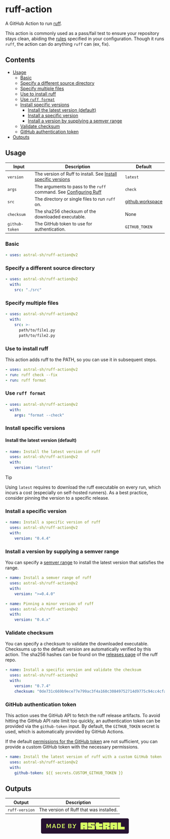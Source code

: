 # ruff-action

A GitHub Action to run [ruff](https://github.com/astral-sh/ruff).

This action is commonly used as a pass/fail test to ensure your repository stays
clean, abiding the [rules](https://docs.astral.sh/ruff/rules/) specified in your
configuration. Though it runs `ruff`, the action can do anything `ruff` can (ex,
fix).

## Contents

- [Usage](#usage)
  - [Basic](#basic)
  - [Specify a different source directory](#specify-a-different-source-directory)
  - [Specify multiple files](#specify-multiple-files)
  - [Use to install ruff](#use-to-install-ruff)
  - [Use `ruff format`](#use-ruff-format)
  - [Install specific versions](#install-specific-versions)
    - [Install the latest version (default)](#install-the-latest-version-default)
    - [Install a specific version](#install-a-specific-version)
    - [Install a version by supplying a semver range](#install-a-version-by-supplying-a-semver-range)
  - [Validate checksum](#validate-checksum)
  - [GitHub authentication token](#github-authentication-token)
- [Outputs](#outputs)

## Usage

| Input          | Description                                                                                 | Default            |
|----------------|---------------------------------------------------------------------------------------------|--------------------|
| `version`      | The version of Ruff to install. See [Install specific versions](#install-specific-versions) | `latest`           |
| `args`         | The arguments to pass to the `ruff` command. See [Configuring Ruff]                         | `check`            |
| `src`          | The directory or single files to run `ruff` on.                                             | [github.workspace] |
| `checksum`     | The sha256 checksum of the downloaded executable.                                           | None               |
| `github-token` | The GitHub token to use for authentication.                                                 | `GITHUB_TOKEN`     |

### Basic

```yaml
- uses: astral-sh/ruff-action@v2
```

### Specify a different source directory

```yaml
- uses: astral-sh/ruff-action@v2
  with:
    src: "./src"
```

### Specify multiple files

```yaml
- uses: astral-sh/ruff-action@v2
  with:
    src: >-
      path/to/file1.py
      path/to/file2.py
```

### Use to install ruff

This action adds ruff to the PATH, so you can use it in subsequent steps.

```yaml
- uses: astral-sh/ruff-action@v2
- run: ruff check --fix
- run: ruff format
```

### Use `ruff format`

```yaml
- uses: astral-sh/ruff-action@v2
  with:
    args: "format --check"
```

### Install specific versions

#### Install the latest version (default)

```yaml
- name: Install the latest version of ruff
  uses: astral-sh/ruff-action@v2
  with:
    version: "latest"
```

> [!TIP]
>
> Using `latest` requires to download the ruff executable on every run, which incurs a cost
> (especially on self-hosted runners). As a best practice, consider pinning the version to a
> specific release.

### Install a specific version

```yaml
- name: Install a specific version of ruff
  uses: astral-sh/ruff-action@v2
  with:
    version: "0.4.4"
```

### Install a version by supplying a semver range

You can specify a [semver range](https://github.com/npm/node-semver?tab=readme-ov-file#ranges)
to install the latest version that satisfies the range.

```yaml
- name: Install a semver range of ruff
  uses: astral-sh/ruff-action@v2
  with:
    version: ">=0.4.0"
```

```yaml
- name: Pinning a minor version of ruff
  uses: astral-sh/ruff-action@v2
  with:
    version: "0.4.x"
```

### Validate checksum

You can specify a checksum to validate the downloaded executable. Checksums up to the default version
are automatically verified by this action. The sha256 hashes can be found on the
[releases page](https://github.com/astral-sh/ruff/releases) of the ruff repo.

```yaml
- name: Install a specific version and validate the checksum
  uses: astral-sh/ruff-action@v2
  with:
    version: "0.7.4"
    checksum: "0de731c669b9ece77e799ac3f4a160c30849752714d9775c94cc4cfaf326860c"
```

### GitHub authentication token

This action uses the GitHub API to fetch the ruff release artifacts. To avoid hitting the GitHub API
rate limit too quickly, an authentication token can be provided via the `github-token` input. By
default, the `GITHUB_TOKEN` secret is used, which is automatically provided by GitHub Actions.

If the default
[permissions for the GitHub token](https://docs.github.com/en/actions/security-for-github-actions/security-guides/automatic-token-authentication#permissions-for-the-github_token)
are not sufficient, you can provide a custom GitHub token with the necessary permissions.

```yaml
- name: Install the latest version of ruff with a custom GitHub token
  uses: astral-sh/ruff-action@v2
  with:
    github-token: ${{ secrets.CUSTOM_GITHUB_TOKEN }}
```

## Outputs

| Output         | Description                             |
|----------------|-----------------------------------------|
| `ruff-version` | The version of Ruff that was installed. |


<div align="center">
  <a target="_blank" href="https://astral.sh" style="background:none">
    <img src="https://raw.githubusercontent.com/astral-sh/uv/main/assets/svg/Astral.svg" alt="Made by Astral">
  </a>
</div>

[Configuring Ruff]: https://github.com/astral-sh/ruff/blob/main/docs/configuration.md
[github.workspace]: https://docs.github.com/en/actions/reference/context-and-expression-syntax-for-github-actions#github-context
